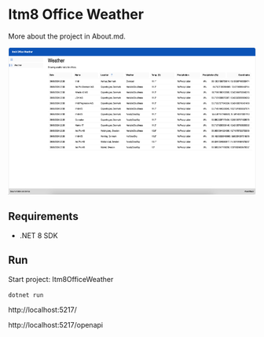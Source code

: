 # Itm8 Office Weather

More about the project in About.md.

<a href="Screenshot.png"><img src="Screenshot.png" height="300" /></a>

## Requirements

* .NET 8 SDK

## Run

Start project: Itm8OfficeWeather

```dotnet run```

http://localhost:5217/

http://localhost:5217/openapi